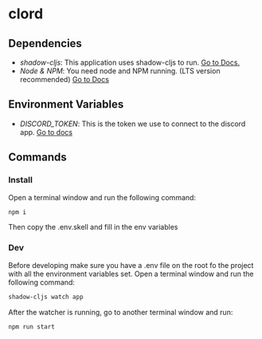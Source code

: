 # clord

## Dependencies
- *shadow-cljs*: This application uses shadow-cljs to run. [Go to Docs.](http://shadow-cljs.org/)
- *Node & NPM*: You need node and NPM running. (LTS version recommended) [Go to Docs](https://nodejs.org/en/)

## Environment Variables
- *DISCORD_TOKEN*: This is the token we use to connect to the discord app. [Go to docs](https://github.com/reactiflux/discord-irc/wiki/Creating-a-discord-bot-&-getting-a-token)

## Commands
### Install
Open a terminal window and run the following command:
```bash
npm i
```

Then copy the .env.skell and fill in the env variables

### Dev
Before developing make sure you have a .env file on the root fo the project with all the environment variables set. 
Open a terminal window and run the following command:
```bash
shadow-cljs watch app
```

After the watcher is running, go to another terminal window and run:
```bash
npm run start
```

